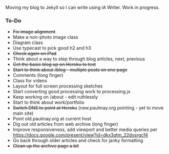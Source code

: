 Moving my blog to Jekyll so I can write using iA Writer. Work in progress.

### To-Do
* ~~Fix image alignment~~
* Make a non-photo image class
* Diagram class
* Use typecast to pick good h2 and h3
* ~~Check again on iPad~~
* Think about a way to step through blog articles, next, previous
*  ~~Get the basic blog up on Heroku to test~~
* ~~Start to think about /blog - multiple posts on one page~~
* Comments (long finger) 
* Class for videos
* Layout for full screen processing sketches
* Start converting good processing work to processing.js
* Keep working on /about - edit ruthlessly
* Start to think about work/portfolio
* ~~Switch DNS to point at Heroku~~ (new.paulmay.org pointing - yet to move main site)
* Point old.paulmay.org at current host
* Dig out old articles from web archive (long finger)
* Improve responsiveness, add viewport and better media queries per https://docs.google.com/present/view?id=dkx3qtm_22dxsrgcf4
* Go back through older articles and check for janky formatting
* ~~Clean up the archive page a bit~~



